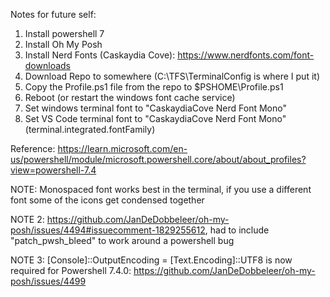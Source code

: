 Notes for future self:

1. Install powershell 7
2. Install Oh My Posh
3. Install Nerd Fonts (Caskaydia Cove): https://www.nerdfonts.com/font-downloads
4. Download Repo to somewhere (C:\TFS\TerminalConfig is where I put it)
5. Copy the Profile.ps1 file from the repo to $PSHOME\Profile.ps1 
6. Reboot (or restart the windows font cache service)
7. Set windows terminal font to "CaskaydiaCove Nerd Font Mono"
8. Set VS Code terminal font to "CaskaydiaCove Nerd Font Mono" (terminal.integrated.fontFamily)

Reference:
https://learn.microsoft.com/en-us/powershell/module/microsoft.powershell.core/about/about_profiles?view=powershell-7.4

NOTE: Monospaced font works best in the terminal, if you use a different font some of the icons get condensed together 

NOTE 2: https://github.com/JanDeDobbeleer/oh-my-posh/issues/4494#issuecomment-1829255612, had to include "patch_pwsh_bleed" to work around a powershell bug

NOTE 3: [Console]::OutputEncoding = [Text.Encoding]::UTF8 is now required for Powershell 7.4.0: https://github.com/JanDeDobbeleer/oh-my-posh/issues/4499 
